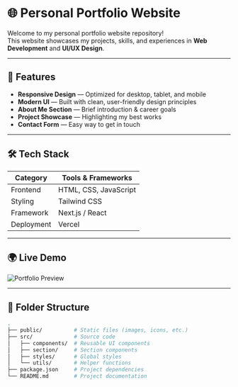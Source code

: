 # 🌐 Personal Portfolio Website

Welcome to my personal portfolio website repository!  
This website showcases my projects, skills, and experiences in **Web Development** and **UI/UX Design**.

---

## 🚀 Features

- **Responsive Design** — Optimized for desktop, tablet, and mobile
- **Modern UI** — Built with clean, user-friendly design principles
- **About Me Section** — Brief introduction & career goals
- **Project Showcase** — Highlighting my best works
- **Contact Form** — Easy way to get in touch

---

## 🛠️ Tech Stack

| Category       | Tools & Frameworks |
| -------------- | ------------------- |
| Frontend       | HTML, CSS, JavaScript |
| Styling        | Tailwind CSS |
| Framework      | Next.js / React |
| Deployment     | Vercel |

---

## 🌍 Live Demo
![Portfolio Preview](https://rayhan-portofolio-nine.vercel.app/)

---

## 📂 Folder Structure

```bash
.
├── public/          # Static files (images, icons, etc.)
├── src/             # Source code
│   ├── components/  # Reusable UI components
│   ├── section/     # Section components
│   ├── styles/      # Global styles
│   └── utils/       # Helper functions
├── package.json     # Project dependencies
└── README.md        # Project documentation

